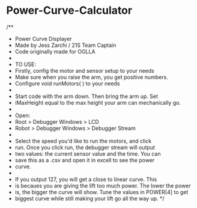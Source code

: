 # Power-Curve-Calculator

/**
* Power Curve Displayer
* Made by Jess Zarchi / 21S Team Captain
* Code originally made for OGLLA
*
* TO USE:
* Firstly, config the motor and sensor setup to your needs
* Make sure when you raise the arm, you get positive numbers.
* Configure void runMotors( ) to your needs
*
* Start code with the arm down. Then bring the arm up. Set
* iMaxHeight equal to the max height your arm can mechanically go.
*
* Open:
* Root > Debugger Windows > LCD
* Robot > Debugger Windows > Debugger Stream
*
* Select the speed you'd like to run the motors, and click 
* run. Once you click run, the debugger stream will output
* two values: the current sensor value and the time. You can
* save this as a .csv and open it in excell to see the power 
* curve.
*
* If you output 127, you will get a close to linear curve. This
* is becaues you are giving the lift too much power. The lower the power
* is, the bigger the curve will show. Tune the values in POWER[4] to get 
* biggest curve while still making your lift go all the way up.
*/
